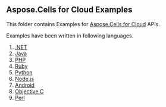 ## Aspose.Cells for Cloud Examples

This folder contains Examples for [Aspose.Cells for Cloud](https://www.aspose.com/products/cells/cloud) APIs.

Examples have been written in following languages.
1. [.NET](https://github.com/aspose-cells/Aspose.Cells-for-Cloud/tree/master/Examples/DotNet)
2. [Java](https://github.com/aspose-cells/Aspose.Cells-for-Cloud/tree/master/Examples/Java/SDK)
3. [PHP](https://github.com/aspose-cells/Aspose.Cells-for-Cloud/tree/master/Examples/PHP)
4. [Ruby](https://github.com/aspose-cells/Aspose.Cells-for-Cloud/tree/master/Examples/Ruby)
5. [Python](https://github.com/aspose-cells/Aspose.Cells-for-Cloud/tree/master/Examples/Python)
6. [Node.js](https://github.com/aspose-cells/Aspose.Cells-for-Cloud/tree/master/Examples/Node.js)
7. [Android](https://github.com/aspose-cells/Aspose.Cells-for-Cloud/tree/master/Examples/Android)
8. [Objective C]()
9. [Perl](https://github.com/aspose-cells/Aspose.Cells-for-Cloud/tree/master/Examples/Perl)
